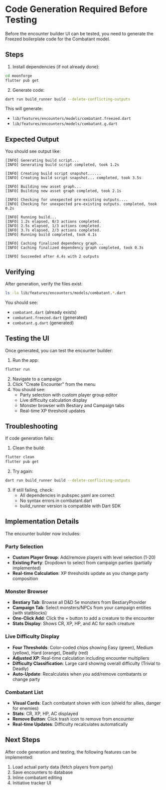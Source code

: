 # Code Generation Required Before Testing

Before the encounter builder UI can be tested, you need to generate the Freezed boilerplate code for the Combatant model.

## Steps

1. Install dependencies (if not already done):
```bash
cd moonforge
flutter pub get
```

2. Generate code:
```bash
dart run build_runner build --delete-conflicting-outputs
```

This will generate:
- `lib/features/encounters/models/combatant.freezed.dart`
- `lib/features/encounters/models/combatant.g.dart`

## Expected Output

You should see output like:
```
[INFO] Generating build script...
[INFO] Generating build script completed, took 1.2s

[INFO] Creating build script snapshot......
[INFO] Creating build script snapshot... completed, took 3.5s

[INFO] Building new asset graph...
[INFO] Building new asset graph completed, took 2.1s

[INFO] Checking for unexpected pre-existing outputs....
[INFO] Checking for unexpected pre-existing outputs. completed, took 0.2s

[INFO] Running build...
[INFO] 1.2s elapsed, 0/3 actions completed.
[INFO] 2.5s elapsed, 1/3 actions completed.
[INFO] 3.7s elapsed, 2/3 actions completed.
[INFO] Running build completed, took 4.1s

[INFO] Caching finalized dependency graph...
[INFO] Caching finalized dependency graph completed, took 0.3s

[INFO] Succeeded after 4.4s with 2 outputs
```

## Verifying

After generation, verify the files exist:
```bash
ls -la lib/features/encounters/models/combatant.*.dart
```

You should see:
- `combatant.dart` (already exists)
- `combatant.freezed.dart` (generated)
- `combatant.g.dart` (generated)

## Testing the UI

Once generated, you can test the encounter builder:

1. Run the app:
```bash
flutter run
```

2. Navigate to a campaign
3. Click "Create Encounter" from the menu
4. You should see:
   - Party selection with custom player group editor
   - Live difficulty calculation display
   - Monster browser with Bestiary and Campaign tabs
   - Real-time XP threshold updates

## Troubleshooting

If code generation fails:

1. Clean the build:
```bash
flutter clean
flutter pub get
```

2. Try again:
```bash
dart run build_runner build --delete-conflicting-outputs
```

3. If still failing, check:
   - All dependencies in pubspec.yaml are correct
   - No syntax errors in combatant.dart
   - build_runner version is compatible with Dart SDK

## Implementation Details

The encounter builder now includes:

### Party Selection
- **Custom Player Group**: Add/remove players with level selection (1-20)
- **Existing Party**: Dropdown to select from campaign parties (partially implemented)
- **Real-time Calculation**: XP thresholds update as you change party composition

### Monster Browser
- **Bestiary Tab**: Browse all D&D 5e monsters from BestiaryProvider
- **Campaign Tab**: Select monsters/NPCs from your campaign entities (with statblocks)
- **One-Click Add**: Click the + button to add a creature to the encounter
- **Stats Display**: Shows CR, XP, HP, and AC for each creature

### Live Difficulty Display
- **Four Thresholds**: Color-coded chips showing Easy (green), Medium (yellow), Hard (orange), Deadly (red)
- **Adjusted XP**: Real-time calculation including encounter multipliers
- **Difficulty Classification**: Large card showing overall difficulty (Trivial to Deadly)
- **Auto-Update**: Recalculates when you add/remove combatants or change party

### Combatant List
- **Visual Cards**: Each combatant shown with icon (shield for allies, danger for enemies)
- **Stats**: CR, XP, HP, AC displayed
- **Remove Button**: Click trash icon to remove from encounter
- **Real-time Updates**: Difficulty recalculates automatically

## Next Steps

After code generation and testing, the following features can be implemented:
1. Load actual party data (fetch players from party)
2. Save encounters to database
3. Inline combatant editing
4. Initiative tracker UI

